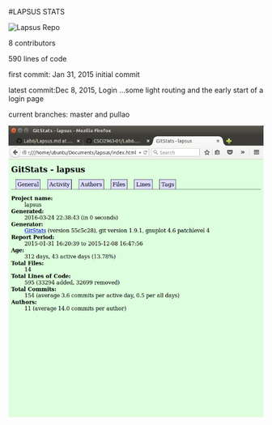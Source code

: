 #LAPSUS STATS

![Lapsus Repo](https://github.com/rickrizzo/lapsus)

8 contributors

590 lines of code

first commit:  Jan 31, 2015 initial commit

latest commit:Dec 8, 2015, Login  …some light routing and the early start of a login page

current branches: master and pullao

![Gitstats](https://github.com/harrij15/Lab6/blob/master/gitstatslapsus.png)
